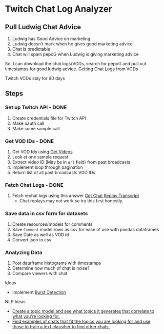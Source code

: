 # Twitch Chat Log Analyzer

## Pull Ludwig Chat Advice

1. Ludwig has Good Advice on marketing 
2. Ludwig doesn't mark when he gives good marketing advice 
3. Chat is predictable 
4. Chat will spam pepoG when Ludwig is giving marketing advice 

So, I can download the chat logs/VODs, search for pepoG and pull out timestamps for good ludwig advice.
Getting Chat Logs from VODs

Twitch VODs stay for 60 days

## Steps

### Set up Twitch API - DONE

1. Create credentials file for Twitch API
2. Make oauth call
3. Make some sample call

### Get VOD IDs - DONE

1. Get VOD Ids using [Get Videos](https://dev.twitch.tv/docs/api/reference#get-videos)
2. Look at one sample request
3. Extract video ID (May be in `url` field) from past broadcasts
4. Implement loop through pagination
5. Return list of all past broadcasts VOD IDs

### Fetch Chat Logs - DONE

1. Fetch rechat logs using this answer [Get Chat Replay Transcript](https://discuss.dev.twitch.tv/t/getting-chat-replay-transcript/5295/2)
    - Chat replays may not work so try this first honestly.

### Save data in csv form for datasets

1. Create resources/models for comments
2. Save `Comment` model rows as csv for ease of use with pandas dataframes
3. Save Date as well as VOD id
4. Convert json to csv

### Analyzing Data

1. Post dataframe histograms with timestamps
2. Determine how much of chat is noise?
3. Compare viewers with chat

Ideas

- Implement [Burst Detection](https://nikkimarinsek.com/blog/kleinberg-burst-detection-algorithm)

NLP Ideas

- [Create a topic model and see what topics it generates that
correlate to what you're looking for.](https://towardsdatascience.com/text-classification-with-state-of-the-art-nlp-library-flair-b541d7add21f)
- [Find examples of chats that fit the topics you are looking for and
use those to train a text classifier to find other chats.](https://towardsdatascience.com/covid-19-with-a-flair-2802a9f4c90f)

